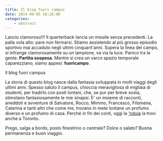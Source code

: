 ```yaml
---
title: Il blog fuori campus
date: 2014-09-05 10:26:00
categories:
    - abstract
---
```



Lancio clamoroso!!! Il quarterback lancia un missile senza precedenti. La palla vola alto: pare non fermarsi. Stiamo assistendo al più grosso episodio sportivo mai accaduto negli ultimi cinquant'anni.
Supera la linea del campo, si infrange clamorosamente su un lampione, va via la luce. Panico tra la gente. **Partita sospesa**.
Mentre si crea un varco spazio temporale caparezziano, siamo appesi: **fuoricampo**.

Il blog fuori campus

La storia di questo blog nasce dalla fantasia sviluppata in molti viaggi degli ultimi anni.
Spesso saluto il campus, chioccia meravigliosa di migliaia di studenti, per tradirlo con posti lontani, che, se pur per breve sosta, stimolano fantasiosamente le mie sinapsi.
E' un insieme di racconti, aneddoti e avventure di Salvatore, Rocco, Mimmo, Francesco, Filomena, Caterina e tanti altri che come me, trovano in mete lontane un profumo diverso e un profumo di casa.
Perché in fin dei conti, oggi la ['nduja](http://it.wikipedia.org/wiki/'Nduja) la trovi anche a Toronto.

Prego, salga a bordo, posto finestrino o centrale? Dolce o salato? Buona permanenza e buon viaggio.